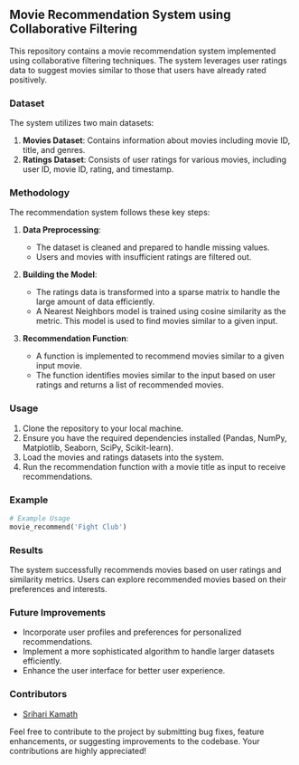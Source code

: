 ## Movie Recommendation System using Collaborative Filtering

This repository contains a movie recommendation system implemented using collaborative filtering techniques. The system leverages user ratings data to suggest movies similar to those that users have already rated positively.

### Dataset

The system utilizes two main datasets:

1. **Movies Dataset**: Contains information about movies including movie ID, title, and genres.
2. **Ratings Dataset**: Consists of user ratings for various movies, including user ID, movie ID, rating, and timestamp.

### Methodology

The recommendation system follows these key steps:

1. **Data Preprocessing**: 
   - The dataset is cleaned and prepared to handle missing values. 
   - Users and movies with insufficient ratings are filtered out.

2. **Building the Model**:
   - The ratings data is transformed into a sparse matrix to handle the large amount of data efficiently.
   - A Nearest Neighbors model is trained using cosine similarity as the metric. This model is used to find movies similar to a given input.

3. **Recommendation Function**:
   - A function is implemented to recommend movies similar to a given input movie.
   - The function identifies movies similar to the input based on user ratings and returns a list of recommended movies.

### Usage

1. Clone the repository to your local machine.
2. Ensure you have the required dependencies installed (Pandas, NumPy, Matplotlib, Seaborn, SciPy, Scikit-learn).
3. Load the movies and ratings datasets into the system.
4. Run the recommendation function with a movie title as input to receive recommendations.

### Example

```python
# Example Usage
movie_recommend('Fight Club')
```

### Results

The system successfully recommends movies based on user ratings and similarity metrics. Users can explore recommended movies based on their preferences and interests.

### Future Improvements

- Incorporate user profiles and preferences for personalized recommendations.
- Implement a more sophisticated algorithm to handle larger datasets efficiently.
- Enhance the user interface for better user experience.

### Contributors

- [Srihari Kamath](https://github.com/SrihariKamath)


Feel free to contribute to the project by submitting bug fixes, feature enhancements, or suggesting improvements to the codebase. Your contributions are highly appreciated!

